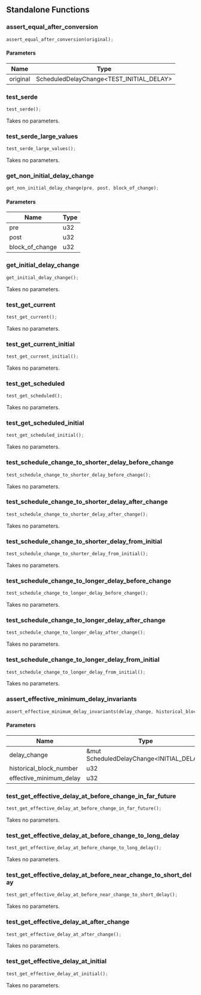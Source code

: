## Standalone Functions

### assert_equal_after_conversion

```rust
assert_equal_after_conversion(original);
```

#### Parameters
| Name | Type |
| --- | --- |
| original | ScheduledDelayChange&lt;TEST_INITIAL_DELAY&gt; |

### test_serde

```rust
test_serde();
```

Takes no parameters.

### test_serde_large_values

```rust
test_serde_large_values();
```

Takes no parameters.

### get_non_initial_delay_change

```rust
get_non_initial_delay_change(pre, post, block_of_change);
```

#### Parameters
| Name | Type |
| --- | --- |
| pre | u32 |
| post | u32 |
| block_of_change | u32 |

### get_initial_delay_change

```rust
get_initial_delay_change();
```

Takes no parameters.

### test_get_current

```rust
test_get_current();
```

Takes no parameters.

### test_get_current_initial

```rust
test_get_current_initial();
```

Takes no parameters.

### test_get_scheduled

```rust
test_get_scheduled();
```

Takes no parameters.

### test_get_scheduled_initial

```rust
test_get_scheduled_initial();
```

Takes no parameters.

### test_schedule_change_to_shorter_delay_before_change

```rust
test_schedule_change_to_shorter_delay_before_change();
```

Takes no parameters.

### test_schedule_change_to_shorter_delay_after_change

```rust
test_schedule_change_to_shorter_delay_after_change();
```

Takes no parameters.

### test_schedule_change_to_shorter_delay_from_initial

```rust
test_schedule_change_to_shorter_delay_from_initial();
```

Takes no parameters.

### test_schedule_change_to_longer_delay_before_change

```rust
test_schedule_change_to_longer_delay_before_change();
```

Takes no parameters.

### test_schedule_change_to_longer_delay_after_change

```rust
test_schedule_change_to_longer_delay_after_change();
```

Takes no parameters.

### test_schedule_change_to_longer_delay_from_initial

```rust
test_schedule_change_to_longer_delay_from_initial();
```

Takes no parameters.

### assert_effective_minimum_delay_invariants

```rust
assert_effective_minimum_delay_invariants(delay_change, historical_block_number, effective_minimum_delay);
```

#### Parameters
| Name | Type |
| --- | --- |
| delay_change | &mut ScheduledDelayChange&lt;INITIAL_DELAY&gt; |
| historical_block_number | u32 |
| effective_minimum_delay | u32 |

### test_get_effective_delay_at_before_change_in_far_future

```rust
test_get_effective_delay_at_before_change_in_far_future();
```

Takes no parameters.

### test_get_effective_delay_at_before_change_to_long_delay

```rust
test_get_effective_delay_at_before_change_to_long_delay();
```

Takes no parameters.

### test_get_effective_delay_at_before_near_change_to_short_delay

```rust
test_get_effective_delay_at_before_near_change_to_short_delay();
```

Takes no parameters.

### test_get_effective_delay_at_after_change

```rust
test_get_effective_delay_at_after_change();
```

Takes no parameters.

### test_get_effective_delay_at_initial

```rust
test_get_effective_delay_at_initial();
```

Takes no parameters.

